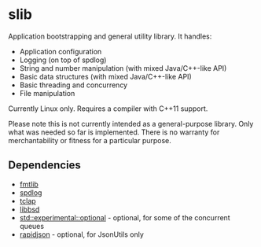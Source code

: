 # slib
Application bootstrapping and general utility library. It handles:

  * Application configuration
  * Logging (on top of spdlog)
  * String and number manipulation (with mixed Java/C++-like API)
  * Basic data structures (with mixed Java/C++-like API)
  * Basic threading and concurrency
  * File manipulation

Currently Linux only. Requires a compiler with C++11 support.

Please note this is not currently intended as a general-purpose library. Only what was needed so far is implemented. There is no warranty for merchantability or fitness for a particular purpose.

## Dependencies

  * [fmtlib](https://github.com/fmtlib/fmt)
  * [spdlog](https://github.com/gabime/spdlog)
  * [tclap](http://tclap.sourceforge.net/)
  * [libbsd](https://libbsd.freedesktop.org/wiki/)
  * [std::experimental::optional](https://github.com/akrzemi1/Optional) - optional, for some of the concurrent queues
  * [rapidjson](http://rapidjson.org/) - optional, for JsonUtils only

